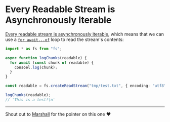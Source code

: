 # Every Readable Stream is Asynchronously Iterable

[Every readable stream is asynchronously iterable](https://2ality.com/2019/11/nodejs-streams-async-iteration.html#reading-from-readable-streams-via-for-await-of), which means that we can use a [`for await...of`](https://developer.mozilla.org/en-US/docs/Web/JavaScript/Reference/Statements/for-await...of) loop to read the stream's contents:

```typescript
import * as fs from "fs";

async function logChunks(readable) {
  for await (const chunk of readable) {
    consoel.log(chunk);
  }
}

const readable = fs.createReadStream("tmp/test.txt", { encoding: "utf8" });

logChunks(readable);
// 'This is a test!\n'
```

---

Shout out to [Marshall](https://github.com/maxdeviant) for the pointer on this one ❤️
